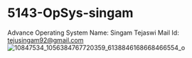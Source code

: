 # 5143-OpSys-singam
Advance Operating System
Name: Singam Tejaswi
Mail Id: tejusingam92@gmail.com
![10847534_1056384767720359_6138846168668466554_o](https://cloud.githubusercontent.com/assets/16812992/12474423/b606624a-bfe0-11e5-8166-ae172d70ad65.jpg)


